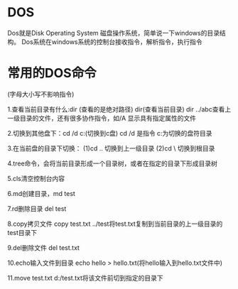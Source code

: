 # DOS
 Dos就是Disk Operating System 磁盘操作系统，简单说一下windows的目录结构。
 Dos系统在windows系统的控制台接收指令，解析指令，执行指令

# 常用的DOS命令

(字母大小写不影响指令)

 1.查看当前目录有什么:dir (查看的是绝对路径)
 dir(查看当前目录) dir ../abc查看上一级目录的文件，还有很多协作指令，如/A 显示具有指定属性的文件

 2.切换到其他盘下：cd /d c:(切换到c盘)
 cd /d 是指令 c:为切换的盘符目录

 3.在当前盘的目录下切换：
 (1)cd .. 切换到上一级目录
 (2)cd \ 切换到根目录

 4.tree命令，会将当前目录形成一个目录树，或者在指定的目录下形成目录树

 5.cls清空控制台内容

 6.md创建目录，md test

 7.rd删除目录  del test

 8.copy拷贝文件 copy test.txt ../test将test.txt复制到当前目录的上一级目录的test目录下
 
 9.del删除文件  del test.txt

 10.echo输入文件到目录 echo hello > hello.txt(将hello输入到hello.txt文件中)

 11.move test.txt d:/test.txt将该文件前切到指定的目录下




